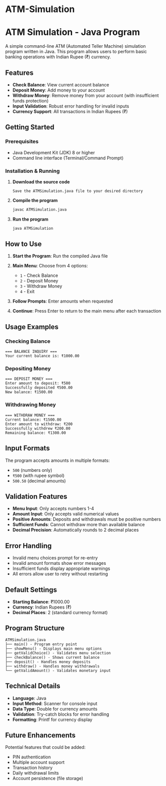 # ATM-Simulation
# ATM Simulation - Java Program

A simple command-line ATM (Automated Teller Machine) simulation program written in Java. This program allows users to perform basic banking operations with Indian Rupee (₹) currency.

## Features

- **Check Balance**: View current account balance
- **Deposit Money**: Add money to your account
- **Withdraw Money**: Remove money from your account (with insufficient funds protection)
- **Input Validation**: Robust error handling for invalid inputs
- **Currency Support**: All transactions in Indian Rupees (₹)

## Getting Started

### Prerequisites

- Java Development Kit (JDK) 8 or higher
- Command line interface (Terminal/Command Prompt)

### Installation & Running

1. **Download the source code**
   ```
   Save the ATMSimulation.java file to your desired directory
   ```

2. **Compile the program**
   ```bash
   javac ATMSimulation.java
   ```

3. **Run the program**
   ```bash
   java ATMSimulation
   ```

## How to Use

1. **Start the Program**: Run the compiled Java file
2. **Main Menu**: Choose from 4 options:
   - `1` - Check Balance
   - `2` - Deposit Money
   - `3` - Withdraw Money
   - `4` - Exit

3. **Follow Prompts**: Enter amounts when requested
4. **Continue**: Press Enter to return to the main menu after each transaction

## Usage Examples

### Checking Balance
```
=== BALANCE INQUIRY ===
Your current balance is: ₹1000.00
```

### Depositing Money
```
=== DEPOSIT MONEY ===
Enter amount to deposit: ₹500
Successfully deposited ₹500.00
New balance: ₹1500.00
```

### Withdrawing Money
```
=== WITHDRAW MONEY ===
Current balance: ₹1500.00
Enter amount to withdraw: ₹200
Successfully withdrew ₹200.00
Remaining balance: ₹1300.00
```

## Input Formats

The program accepts amounts in multiple formats:
- `500` (numbers only)
- `₹500` (with rupee symbol)
- `500.50` (decimal amounts)

## Validation Features

- **Menu Input**: Only accepts numbers 1-4
- **Amount Input**: Only accepts valid numerical values
- **Positive Amounts**: Deposits and withdrawals must be positive numbers
- **Sufficient Funds**: Cannot withdraw more than available balance
- **Decimal Precision**: Automatically rounds to 2 decimal places

## Error Handling

- Invalid menu choices prompt for re-entry
- Invalid amount formats show error messages
- Insufficient funds display appropriate warnings
- All errors allow user to retry without restarting

## Default Settings

- **Starting Balance**: ₹1000.00
- **Currency**: Indian Rupees (₹)
- **Decimal Places**: 2 (standard currency format)

## Program Structure

```
ATMSimulation.java
├── main() - Program entry point
├── showMenu() - Displays main menu options
├── getValidChoice() - Validates menu selection
├── checkBalance() - Shows current balance
├── deposit() - Handles money deposits
├── withdraw() - Handles money withdrawals
└── getValidAmount() - Validates monetary input
```

## Technical Details

- **Language**: Java
- **Input Method**: Scanner for console input
- **Data Type**: Double for currency amounts
- **Validation**: Try-catch blocks for error handling
- **Formatting**: Printf for currency display

## Future Enhancements

Potential features that could be added:
- PIN authentication
- Multiple account support
- Transaction history
- Daily withdrawal limits
- Account persistence (file storage)



